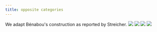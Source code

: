 ```yaml
---
title: opposite categories
---
```


We adapt Bénabou's construction as reported by Streicher.
![](frct-001Z)
![](frct-000T)
![](frct-000U)
![](frct-000S)
